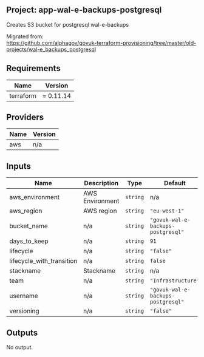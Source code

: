 ## Project: app-wal-e-backups-postgresql

Creates S3 bucket for postgresql wal-e-backups

Migrated from:  
https://github.com/alphagov/govuk-terraform-provisioning/tree/master/old-projects/wal-e_backups_postgresql

## Requirements

| Name | Version |
|------|---------|
| terraform | = 0.11.14 |

## Providers

| Name | Version |
|------|---------|
| aws | n/a |

## Inputs

| Name | Description | Type | Default | Required |
|------|-------------|------|---------|:--------:|
| aws\_environment | AWS Environment | `string` | n/a | yes |
| aws\_region | AWS region | `string` | `"eu-west-1"` | no |
| bucket\_name | n/a | `string` | `"govuk-wal-e-backups-postgresql"` | no |
| days\_to\_keep | n/a | `string` | `91` | no |
| lifecycle | n/a | `string` | `"false"` | no |
| lifecycle\_with\_transition | n/a | `string` | `false` | no |
| stackname | Stackname | `string` | n/a | yes |
| team | n/a | `string` | `"Infrastructure"` | no |
| username | n/a | `string` | `"govuk-wal-e-backups-postgresql"` | no |
| versioning | n/a | `string` | `"false"` | no |

## Outputs

No output.

